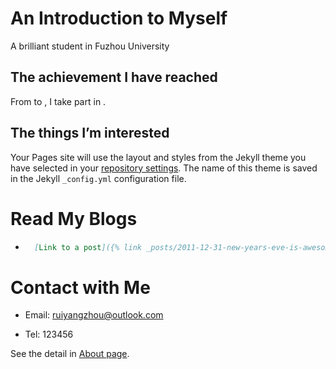 # An Introduction to Myself

A brilliant student in Fuzhou University

## The achievement I have reached

From to , I take part in .

## The things I’m interested

Your Pages site will use the layout and styles from the Jekyll theme you have selected in your [repository settings](https://github.com/Fentaniao/myhomepages/settings). The name of this theme is saved in the Jekyll `_config.yml` configuration file.

# Read My Blogs

- ```markdown
	[Link to a post]({% link _posts/2011-12-31-new-years-eve-is-awesome.md %})
	```

	


# Contact with Me

- Email: ruiyangzhou@outlook.com

- Tel: 123456

See the detail in [About page](https://fentaniao.github.io/about.html).

